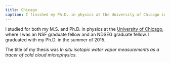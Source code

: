 ```yaml
---
title: Chicago
caption: I finished my Ph.D. in physics at the University of Chicago in 2015.
---
```

I studied for both my M.S. and Ph.D. in physics at the [University of Chicago](https://physics.uchicago.edu), where I was 
an NSF graduate fellow and an NDSEG graduate fellow. I graduated with my Ph.D. in the summer of 2015. 

The title of my thesis was 
*In situ isotopic water vapor measurements as a tracer of cold cloud microphysics*.